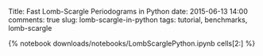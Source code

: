 Title: Fast Lomb-Scargle Periodograms in Python
date: 2015-06-13 14:00
comments: true
slug: lomb-scargle-in-python
tags: tutorial, benchmarks, lomb-scargle

{% notebook downloads/notebooks/LombScarglePython.ipynb cells[2:] %}